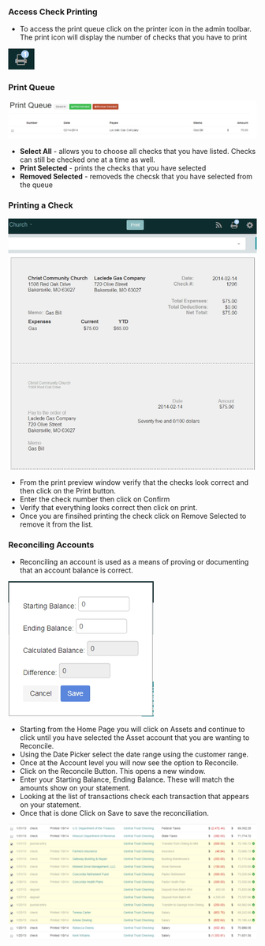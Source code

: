 ### Access Check Printing

* To access the print queue click on the printer icon in the admin toolbar.  The print icon will display the number of checks that you have to print

![Alt Text](images/printicon.JPG "")

### Print Queue

![Alt Text](images/printqueue.JPG "")

* **Select All** - allows you to choose all checks that you have listed.  Checks can still be checked one at a time as well.
* **Print Selected** - prints the checks that you have selected
* **Removed Selected** - removeds the checsk that you have selected from the queue

### Printing a Check

![Alt Text](images/printwindow.JPG "")

* From the print preview window verify that the checks look correct and then click on the Print button.
* Enter the check number then click on Confirm
* Verify that everything looks correct then click on print.
* Once you are finsihed printing the check click on Remove Selected to remove it from the list.

### Reconciling Accounts
* Reconciling an account is used as a means of proving or documenting that an account balance is correct. 

![Alt Text](images/reconcilebox.JPG "")

* Starting from the Home Page you will click on Assets and continue to click until you have selected the Asset account that you are wanting to Reconcile.
* Using the Date Picker select the date range using the customer range.
* Once at the Account level you will now see the option to Reconcile.
* Click on the Reconcile Button.  This opens a new window.
* Enter your Starting Balance, Ending Balance.  These will match the amounts show on your statement.
* Looking at the list of transactions check each transaction that appears on your statement.
* Once that is done Click on Save to save the reconciliation.

![Alt Text](images/reconcileaccounts.JPG "")
